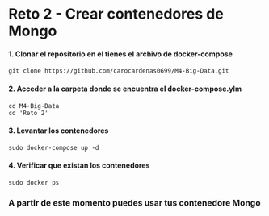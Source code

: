# Reto 2 - Crear contenedores de Mongo

#### 1. Clonar el repositorio en el tienes el archivo de docker-compose

```
git clone https://github.com/carocardenas0699/M4-Big-Data.git
```
#### 2. Acceder a la carpeta donde se encuentra el docker-compose.ylm

```
cd M4-Big-Data
cd 'Reto 2'
```

#### 3. Levantar los contenedores

```
sudo docker-compose up -d
```

#### 4. Verificar que existan los contenedores

```
sudo docker ps
```

### A partir de este momento puedes usar tus contenedore Mongo

